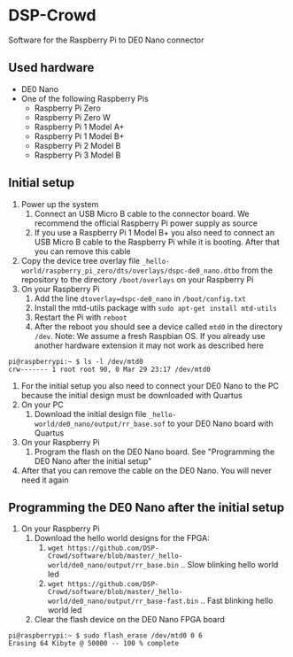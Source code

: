 # DSP-Crowd

Software for the Raspberry Pi to DE0 Nano connector

## Used hardware ##

- DE0 Nano
- One of the following Raspberry Pis
  - Raspberry Pi Zero
  - Raspberry Pi Zero W
  - Raspberry Pi 1 Model A+
  - Raspberry Pi 1 Model B+
  - Raspberry Pi 2 Model B
  - Raspberry Pi 3 Model B

## Initial setup ##

1. Power up the system
   1. Connect an USB Micro B cable to the connector board. We recommend the official Raspberry Pi power supply as source
   1. If you use a Raspberry Pi 1 Model B+ you also need to connect an USB Micro B cable to the Raspberry Pi while it is booting. After that you can remove this cable
1. Copy the device tree overlay file `_hello-world/raspberry_pi_zero/dts/overlays/dspc-de0_nano.dtbo` from the repository to the directory `/boot/overlays` on your Raspberry Pi
1. On your Raspberry Pi
   1. Add the line `dtoverlay=dspc-de0_nano` in `/boot/config.txt`
   1. Install the mtd-utils package with `sudo apt-get install mtd-utils`
   1. Restart the Pi with `reboot`
   1. After the reboot you should see a device called `mtd0` in the directory `/dev`. Note: We assume a fresh Raspbian OS. If you already use another hardware extension it may not work as described here
```
pi@raspberrypi:~ $ ls -l /dev/mtd0
crw------- 1 root root 90, 0 Mar 29 23:17 /dev/mtd0
```
1. For the initial setup you also need to connect your DE0 Nano to the PC because the initial design must be downloaded with Quartus
1. On your PC
   1. Download the initial design file `_hello-world/de0_nano/output/rr_base.sof` to your DE0 Nano board with Quartus
1. On your Raspberry Pi
   1. Program the flash on the DE0 Nano board. See "Programming the DE0 Nano after the initial setup"
1. After that you can remove the cable on the DE0 Nano. You will never need it again

## Programming the DE0 Nano after the initial setup ##

1. On your Raspberry Pi
   1. Download the hello world designs for the FPGA:
      1. `wget https://github.com/DSP-Crowd/software/blob/master/_hello-world/de0_nano/output/rr_base.bin` .. Slow blinking hello world led
      1. `wget https://github.com/DSP-Crowd/software/blob/master/_hello-world/de0_nano/output/rr_base-fast.bin` .. Fast blinking hello world led
   1. Clear the flash device on the DE0 Nano FPGA board
```
pi@raspberrypi:~ $ sudo flash_erase /dev/mtd0 0 6
Erasing 64 Kibyte @ 50000 -- 100 % complete
```

